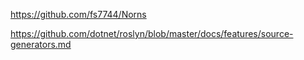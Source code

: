  https://github.com/fs7744/Norns 

 https://github.com/dotnet/roslyn/blob/master/docs/features/source-generators.md 


